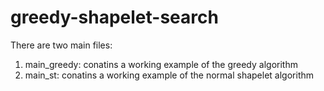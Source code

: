# greedy-shapelet-search

There are two main files:
1. main_greedy: conatins a working example of the greedy algorithm
2. main_st: conatins a working example of the normal shapelet algorithm